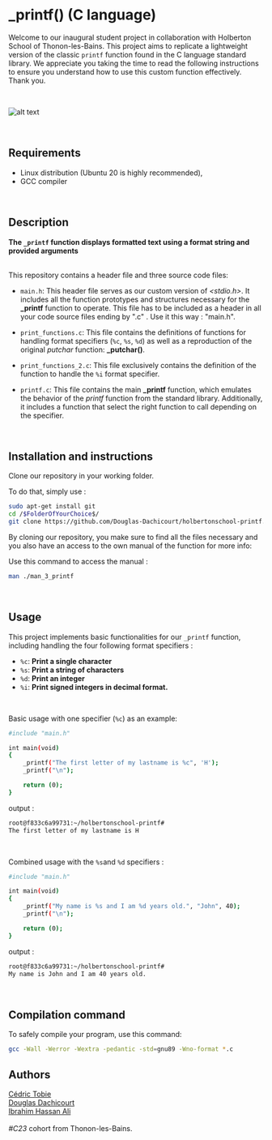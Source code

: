 # _printf() (C language)

Welcome to our inaugural student project in collaboration with Holberton School of Thonon-les-Bains. This project aims to replicate a lightweight version of the classic `printf` function found in the C language standard library. We appreciate you taking the time to read the following instructions to ensure you understand how to use this custom function effectively. Thank you.

<br>

![alt text](https://miro.medium.com/v2/resize:fit:1400/format:webp/1*rlVWGRzrSbvqf5QNqykCBg.png)

<br>

## Requirements

+ Linux distribution (Ubuntu 20 is highly recommended),
+ GCC compiler

<br>

## Description

**The `_printf` function displays formatted text using a format string and provided arguments**

<br>
This repository contains a header file and three source code files:

- `main.h`: This header file serves as our custom version of *<stdio.h>*. It includes all the function prototypes and structures necessary for the **_printf** function to operate. This file has to be included as a header in all your code source files ending by ".c" . Use it this way : "main.h".

- `print_functions.c`: This file contains the definitions of functions for handling format specifiers (`%c`, `%s`, `%d`) as well as a reproduction of the original *putchar* function: **_putchar()**.

- `print_functions_2.c`: This file exclusively contains the definition of the function to handle the `%i` format specifier.

- `printf.c`: This file contains the main **_printf** function, which emulates the behavior of the *printf* function from the standard library. Additionally, it includes a function that select the right function to call depending on the specifier. 

<br>

## Installation and instructions

Clone our repository in your working folder.

To do that, simply use : 

```bash
sudo apt-get install git
cd /$FolderOfYourChoice$/
git clone https://github.com/Douglas-Dachicourt/holbertonschool-printf.git
```

By cloning our repository, you make sure to find all the files necessary and you also have an access to the own manual of the function for more info: 

Use this command to access the manual : 
```bash
man ./man_3_printf
```
<br>

## Usage

This project implements basic functionalities for our `_printf` function, including handling the four following format specifiers :

- `%c`: **Print a single character**
- `%s`: **Print a string of characters**
- `%d`: **Print an integer**
- `%i`: **Print signed integers in decimal format.** 

<br>

Basic usage with one specifier (`%c`) as an example: 
```bash
#include "main.h"

int main(void)
{
    _printf("The first letter of my lastname is %c", 'H');
    _printf("\n");

    return (0);
}
```
output :
```bash
root@f833c6a99731:~/holbertonschool-printf#
The first letter of my lastname is H
```
<br>

Combined usage with the `%s`and `%d` specifiers : 
```bash
#include "main.h"

int main(void)
{
    _printf("My name is %s and I am %d years old.", "John", 40);
    _printf("\n");

    return (0);
}
```
output :
```bash
root@f833c6a99731:~/holbertonschool-printf#
My name is John and I am 40 years old.
```
<br>

## Compilation command

To safely compile your program, use this command:

```bash
gcc -Wall -Werror -Wextra -pedantic -std=gnu89 -Wno-format *.c
```

## Authors 

[Cédric Tobie](https://github.com/HolbieWan) <br>
[Douglas Dachicourt](https://github.com/Douglas-Dachicourt) <br>
[Ibrahim Hassan Ali](https://github.com/Ibrux11) <br>
<br>
*#C23* cohort from Thonon-les-Bains.